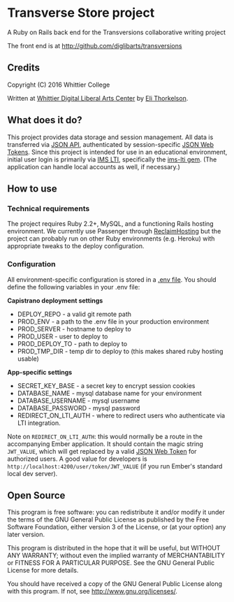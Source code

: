 # Transverse Store project

A Ruby on Rails back end for the Transversions collaborative writing project

The front end is at http://github.com/diglibarts/transversions

## Credits

Copyright (C) 2016 Whittier College

Written at [Whittier Digital Liberal Arts Center](http://diglibarts.whittier.edu/) by [Eli Thorkelson](http://decasia.org/).

## What does it do?

This project provides data storage and session management. All data is transferred via [JSON API](http://jsonapi.org), authenticated by session-specific [JSON Web Tokens](https://jwt.io/). Since this project is intended for use in an educational environment, initial user login is primarily via [IMS LTI](https://www.imsglobal.org/activity/learning-tools-interoperability), specifically the [ims-lti gem](https://github.com/instructure/ims-lti). (The application can handle local accounts as well, if necessary.)

## How to use

### Technical requirements

The project requires Ruby 2.2+, MySQL, and a functioning Rails hosting environment. We currently use Passenger through [ReclaimHosting](http://www.reclaimhosting.com) but the project can probably run on other Ruby environments (e.g. Heroku) with appropriate tweaks to the deploy configuration.

### Configuration

All environment-specific configuration is stored in a [.env file](https://github.com/bkeepers/dotenv). You should define the following variables in your .env file:

**Capistrano deployment settings**

- DEPLOY_REPO - a valid git remote path
- PROD_ENV - a path to the .env file in your production environment
- PROD_SERVER - hostname to deploy to
- PROD_USER - user to deploy to
- PROD_DEPLOY_TO - path to deploy to
- PROD_TMP_DIR - temp dir to deploy to (this makes shared ruby hosting usable)

**App-specific settings**

- SECRET_KEY_BASE - a secret key to encrypt session cookies
- DATABASE_NAME - mysql database name for your environment
- DATABASE_USERNAME - mysql username
- DATABASE_PASSWORD - mysql password
- REDIRECT_ON_LTI_AUTH - where to redirect users who authenticate via LTI integration.

Note on `REDIRECT_ON_LTI_AUTH`: this would normally be a route in the accompanying
Ember application. It should contain the magic string `JWT_VALUE`, which will get
replaced by a valid [JSON Web Token](https://jwt.io/) for authorized users. A good
value for developers is `http://localhost:4200/user/token/JWT_VALUE` (if you run
Ember's standard local dev server).

## Open Source

This program is free software: you can redistribute it and/or modify
it under the terms of the GNU General Public License as published by
the Free Software Foundation, either version 3 of the License, or
(at your option) any later version.

This program is distributed in the hope that it will be useful,
but WITHOUT ANY WARRANTY; without even the implied warranty of
MERCHANTABILITY or FITNESS FOR A PARTICULAR PURPOSE.  See the
GNU General Public License for more details.

You should have received a copy of the GNU General Public License
along with this program.  If not, see <http://www.gnu.org/licenses/>.

